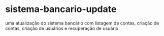 # sistema-bancario-update
uma atualização do sistema bancário com listagem de contas, criação de contas, criação de usuários e recuperação de usuário
